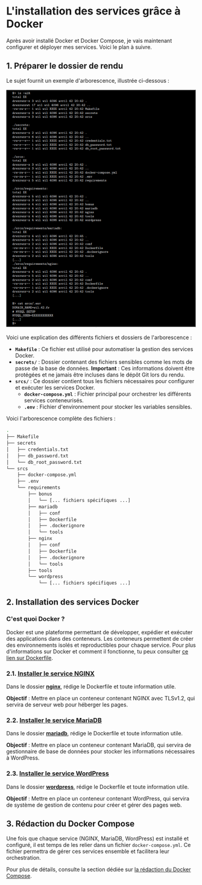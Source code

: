 # L'installation des services grâce à Docker

Après avoir installé Docker et Docker Compose, je vais maintenant configurer et déployer mes services. Voici le plan à suivre.

## 1. Préparer le dossier de rendu

Le sujet fournit un exemple d'arborescence, illustrée ci-dessous :

![Arborescence du rendu](./../ilustration/arboraissance_du_rendu.png)

Voici une explication des différents fichiers et dossiers de l'arborescence :
- **`Makefile`** : Ce fichier est utilisé pour automatiser la gestion des services Docker.
- **`secrets/`** : Dossier contenant des fichiers sensibles comme les mots de passe de la base de données. **Important** : Ces informations doivent être protégées et ne jamais être incluses dans le dépôt Git lors du rendu.
- **`srcs/`** : Ce dossier contient tous les fichiers nécessaires pour configurer et exécuter les services Docker.
  - **`docker-compose.yml`** : Fichier principal pour orchestrer les différents services conteneurisés.
  - **`.env`** : Fichier d'environnement pour stocker les variables sensibles.

Voici l'arborescence complète des fichiers :

```sh
.
├── Makefile
├── secrets
│   ├── credentials.txt
│   ├── db_password.txt
│   └── db_root_password.txt
└── srcs
    ├── docker-compose.yml
    ├── .env
    └── requirements
        ├── bonus
        │   └── [... fichiers spécifiques ...]
        ├── mariadb
        │   ├── conf
        │   ├── Dockerfile
        │   ├── .dockerignore
        │   └── tools
        ├── nginx
        │   ├── conf
        │   ├── Dockerfile
        │   ├── .dockerignore
        │   └── tools
        ├── tools
        └── wordpress
            └── [... fichiers spécifiques ...]
```

## 2. Installation des services Docker

### C'est quoi Docker ?

Docker est une plateforme permettant de développer, expédier et exécuter des applications dans des conteneurs. Les conteneurs permettent de créer des environnements isolés et reproductibles pour chaque service. Pour plus d'informations sur Docker et comment il fonctionne, tu peux consulter [ce lien sur Dockerfile](./../concepts/Dockerfile_info.md).

### 2.1. [Installer le service NGINX](./Instalation_des_services/1_Instalation_Nginx.md)

Dans le dossier **[nginx](./../rendu/srcs/requirements/nginx/)**, rédige le Dockerfile et toute information utile.

**Objectif** : Mettre en place un conteneur contenant NGINX avec TLSv1.2, qui servira de serveur web pour héberger les pages.

### 2.2. [Installer le service MariaDB](./Instalation_des_services/2_Instalation_MariaDB.md)

Dans le dossier **[mariadb](./../rendu/srcs/requirements/mariadb/)**, rédige le Dockerfile et toute information utile.

**Objectif** : Mettre en place un conteneur contenant MariaDB, qui servira de gestionnaire de base de données pour stocker les informations nécessaires à WordPress.

### 2.3. [Installer le service WordPress](./Instalation_des_services/3_Instalation_WordPress.md)

Dans le dossier **[wordpress](./../rendu/srcs/requirements/wordpress/)**, rédige le Dockerfile et toute information utile.

**Objectif** : Mettre en place un conteneur contenant WordPress, qui servira de système de gestion de contenu pour créer et gérer des pages web.

## 3. Rédaction du Docker Compose

Une fois que chaque service (NGINX, MariaDB, WordPress) est installé et configuré, il est temps de les relier dans un fichier `docker-compose.yml`. Ce fichier permettra de gérer ces services ensemble et facilitera leur orchestration.

Pour plus de détails, consulte la section dédiée sur [la rédaction du Docker Compose](./4_redaction_du_docker_compose.md).